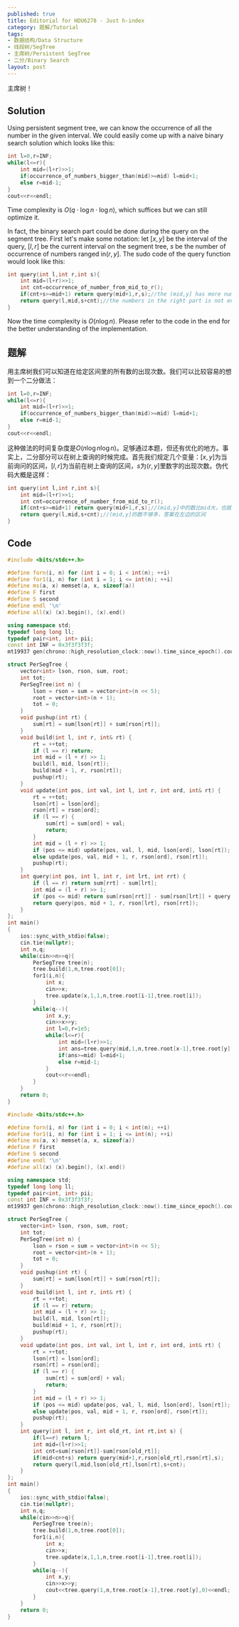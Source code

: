 ```yaml
---
published: true
title: Editorial for HDU6278 - Just h-index
category: 题解/Tutorial
tags:
- 数据结构/Data Structure
- 线段树/SegTree
- 主席树/Persistent SegTree
- 二分/Binary Search
layout: post
---
```

主席树！
<!-- more -->

## Solution

Using persistent segment tree, we can know the occurrence of all the number in the given interval. We could easily come up with a naive binary search solution which looks like this:

```cpp
int l=0,r=INF;
while(l<=r){
    int mid=(l+r)>>1;
    if(occurrence_of_numbers_bigger_than(mid)>=mid) l=mid+1;
    else r=mid-1;
}
cout<<r<<endl;
```

Time complexity is $O(q\cdot \log n\cdot \log n)$, which suffices but we can still optimize it. 

In fact, the binary search part could be done during the query on the segment tree. First let's make some notation: let $[x,y]$ be the interval of the query, $[l,r]$ be the current interval on the segment tree, $s$ be the number of occurrence of numbers ranged in$(r,y]$. The sudo code of the query function would look like this:

```cpp
int query(int l,int r,int s){
    int mid=(l+r)>>1;
    int cnt=occurrence_of_number_from_mid_to_r();
    if(cnt+s>=mid+1) return query(mid+1,r,s);//the (mid,y] has more numbers than we need, so the answer must be in the right part
    return query(l,mid,s+cnt);//the numbers in the right part is not enough, so the answer is in the left part.
}
```

Now the time complexity is $O(n\log n)$. Please refer to the code in the end for the better understanding of the implementation.

## 题解

用主席树我们可以知道在给定区间里的所有数的出现次数。我们可以比较容易的想到一个二分做法：

```cpp
int l=0,r=INF;
while(l<=r){
    int mid=(l+r)>>1;
    if(occurrence_of_numbers_bigger_than(mid)>=mid) l=mid+1;
    else r=mid-1;
}
cout<<r<<endl;
```

这种做法的时间复杂度是$O(n\log n\log n)$。足够通过本题，但还有优化的地方。事实上，二分部分可以在树上查询的时候完成。首先我们规定几个变量：$[x,y]$为当前询问的区间，$[l,r]$为当前在树上查询的区间，$s$为$(r,y]$里数字的出现次数。伪代码大概是这样：

```cpp
int query(int l,int r,int s){
    int mid=(l+r)>>1;
    int cnt=occurrence_of_number_from_mid_to_r();
    if(cnt+s>=mid+1) return query(mid+1,r,s);//(mid,y]中的数比mid大，也就是说答案在右边的区间
    return query(l,mid,s+cnt);//(mid,y]的数不够多，答案在左边的区间
}
```

## Code

```cpp
#include <bits/stdc++.h>

#define forn(i, n) for (int i = 0; i < int(n); ++i)
#define for1(i, n) for (int i = 1; i <= int(n); ++i)
#define ms(a, x) memset(a, x, sizeof(a))
#define F first
#define S second
#define endl '\n'
#define all(x) (x).begin(), (x).end()

using namespace std;
typedef long long ll;
typedef pair<int, int> pii;
const int INF = 0x3f3f3f3f;
mt19937 gen(chrono::high_resolution_clock::now().time_since_epoch().count());

struct PerSegTree {
    vector<int> lson, rson, sum, root;
    int tot;
    PerSegTree(int n) {
        lson = rson = sum = vector<int>(n << 5);
        root = vector<int>(n + 1);
        tot = 0;
    }
    void pushup(int rt) {
        sum[rt] = sum[lson[rt]] + sum[rson[rt]];
    }
    void build(int l, int r, int& rt) {
        rt = ++tot;
        if (l == r) return;
        int mid = (l + r) >> 1;
        build(l, mid, lson[rt]);
        build(mid + 1, r, rson[rt]);
        pushup(rt);
    }
    void update(int pos, int val, int l, int r, int ord, int& rt) {
        rt = ++tot;
        lson[rt] = lson[ord];
        rson[rt] = rson[ord];
        if (l == r) {
            sum[rt] = sum[ord] + val;
            return;
        }
        int mid = (l + r) >> 1;
        if (pos <= mid) update(pos, val, l, mid, lson[ord], lson[rt]);
        else update(pos, val, mid + 1, r, rson[ord], rson[rt]);
        pushup(rt);
    }
    int query(int pos, int l, int r, int lrt, int rrt) {
        if (l == r) return sum[rrt] - sum[lrt];
        int mid = (l + r) >> 1;
        if (pos <= mid) return sum[rson[rrt]] - sum[rson[lrt]] + query(pos, l, mid, lson[lrt], lson[rrt]);
        return query(pos, mid + 1, r, rson[lrt], rson[rrt]);
    }
};
int main()
{
    ios::sync_with_stdio(false);
    cin.tie(nullptr);
    int n,q;
    while(cin>>n>>q){
        PerSegTree tree(n);
        tree.build(1,n,tree.root[0]);
        for1(i,n){
            int x;
            cin>>x;
            tree.update(x,1,1,n,tree.root[i-1],tree.root[i]);
        }
        while(q--){
            int x,y;
            cin>>x>>y;
            int l=0,r=1e5;
            while(l<=r){
                int mid=(l+r)>>1;
                int ans=tree.query(mid,1,n,tree.root[x-1],tree.root[y]);
                if(ans>=mid) l=mid+1;
                else r=mid-1;
            }
            cout<<r<<endl;
        }
    }
    return 0;
}
```

```cpp
#include <bits/stdc++.h>

#define forn(i, n) for (int i = 0; i < int(n); ++i)
#define for1(i, n) for (int i = 1; i <= int(n); ++i)
#define ms(a, x) memset(a, x, sizeof(a))
#define F first
#define S second
#define endl '\n'
#define all(x) (x).begin(), (x).end()

using namespace std;
typedef long long ll;
typedef pair<int, int> pii;
const int INF = 0x3f3f3f3f;
mt19937 gen(chrono::high_resolution_clock::now().time_since_epoch().count());

struct PerSegTree {
    vector<int> lson, rson, sum, root;
    int tot;
    PerSegTree(int n) {
        lson = rson = sum = vector<int>(n << 5);
        root = vector<int>(n + 1);
        tot = 0;
    }
    void pushup(int rt) {
        sum[rt] = sum[lson[rt]] + sum[rson[rt]];
    }
    void build(int l, int r, int& rt) {
        rt = ++tot;
        if (l == r) return;
        int mid = (l + r) >> 1;
        build(l, mid, lson[rt]);
        build(mid + 1, r, rson[rt]);
        pushup(rt);
    }
    void update(int pos, int val, int l, int r, int ord, int& rt) {
        rt = ++tot;
        lson[rt] = lson[ord];
        rson[rt] = rson[ord];
        if (l == r) {
            sum[rt] = sum[ord] + val;
            return;
        }
        int mid = (l + r) >> 1;
        if (pos <= mid) update(pos, val, l, mid, lson[ord], lson[rt]);
        else update(pos, val, mid + 1, r, rson[ord], rson[rt]);
        pushup(rt);
    }
    int query(int l, int r, int old_rt, int rt,int s) {
        if(l==r) return l;
        int mid=(l+r)>>1;
        int cnt=sum[rson[rt]]-sum[rson[old_rt]];
        if(mid<cnt+s) return query(mid+1,r,rson[old_rt],rson[rt],s);
        return query(l,mid,lson[old_rt],lson[rt],s+cnt);
    }
};
int main()
{
    ios::sync_with_stdio(false);
    cin.tie(nullptr);
    int n,q;
    while(cin>>n>>q){
        PerSegTree tree(n);
        tree.build(1,n,tree.root[0]);
        for1(i,n){
            int x;
            cin>>x;
            tree.update(x,1,1,n,tree.root[i-1],tree.root[i]);
        }
        while(q--){
            int x,y;
            cin>>x>>y;
            cout<<tree.query(1,n,tree.root[x-1],tree.root[y],0)<<endl;
        }
    }
    return 0;
}
```